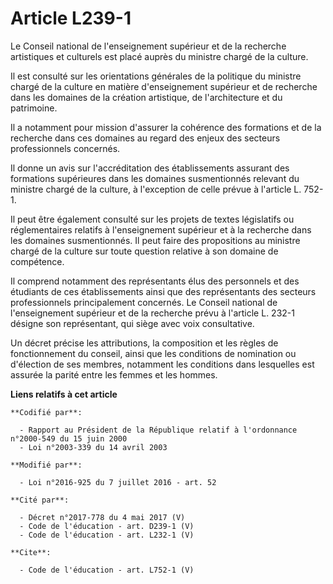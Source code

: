 # Article L239-1

Le Conseil national de l'enseignement supérieur et de la recherche artistiques et culturels est placé auprès du ministre
chargé de la culture. 

Il est consulté sur les orientations générales de la politique du ministre chargé de la culture en matière d'enseignement
supérieur et de recherche dans les domaines de la création artistique, de l'architecture et du patrimoine. 

Il a notamment pour mission d'assurer la cohérence des formations et de la recherche dans ces domaines au regard des enjeux
des secteurs professionnels concernés. 

Il donne un avis sur l'accréditation des établissements assurant des formations supérieures dans les domaines susmentionnés
relevant du ministre chargé de la culture, à l'exception de celle prévue à l'article L. 752-1. 

Il peut être également consulté sur les projets de textes législatifs ou réglementaires relatifs à l'enseignement supérieur
et à la recherche dans les domaines susmentionnés. Il peut faire des propositions au ministre chargé de la culture sur toute
question relative à son domaine de compétence. 

Il comprend notamment des représentants élus des personnels et des étudiants de ces établissements ainsi que des
représentants des secteurs professionnels principalement concernés. Le Conseil national de l'enseignement supérieur et de la
recherche prévu à l'article L. 232-1 désigne son représentant, qui siège avec voix consultative. 

Un décret précise les attributions, la composition et les règles de fonctionnement du conseil, ainsi que les conditions de
nomination ou d'élection de ses membres, notamment les conditions dans lesquelles est assurée la parité entre les femmes et
les hommes.

**Liens relatifs à cet article**

	**Codifié par**:

	  - Rapport au Président de la République relatif à l'ordonnance n°2000-549 du 15 juin 2000
	  - Loi n°2003-339 du 14 avril 2003

	**Modifié par**:

	  - Loi n°2016-925 du 7 juillet 2016 - art. 52

	**Cité par**:

	  - Décret n°2017-778 du 4 mai 2017 (V)
	  - Code de l'éducation - art. D239-1 (V)
	  - Code de l'éducation - art. L232-1 (V)

	**Cite**:

	  - Code de l'éducation - art. L752-1 (V)
